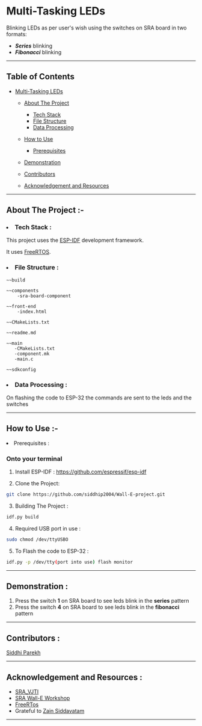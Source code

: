 # Multi-Tasking LEDs

Blinking LEDs as per user's wish  using the switches on SRA board in two formats: 
 * ***Series*** blinking
 * ***Fibonacci*** blinking

-------------------------------

 ## Table of Contents
 * [Multi-Tasking LEDs](#multi-tasking-leds)
     
    * [About The Project](#about-the-project)
      * [Tech Stack](#tech-stack)
      * [File Structure](#file-structure)
      * [Data Processing](#data-processing)
   
   * [How to Use](#how-to-use)
     * [Prerequisites](#prerequisites)


   * [Demonstration](#demonstration)

   * [Contributors](#contributors)

   * [Acknowledgement and Resources](#acknowledgement-and-resources)

-----------------

## About The Project :-

###  <li>Tech Stack :</li>
This project uses the [ESP-IDF](https://docs.espressif.com/projects/esp-idf/en/latest/esp32/) development framework.

It uses [FreeRTOS](https://www.freertos.org/openrtos.html).


### <li>File Structure :</li>

```
~~build

~~components
    -sra-board-component

~~front-end
    -index.html

~~CMakeLists.txt

~~readme.md

~~main
   -CMakeLists.txt
   -component.mk
   -main.c

~~sdkconfig
```

### <li>Data Processing :</li>
On flashing the code to ESP-32 the commands are sent to the leds and the switches

----------------

## How to Use :-

<li> Prerequisites :</li>
   
### Onto your terminal   

1. Install ESP-IDF : https://github.com/espressif/esp-idf

2. Clone the Project:
```sh
git clone https://github.com/siddhip2004/Wall-E-project.git
```


3. Building The Project :
```sh
idf.py build
```
4. Required USB port in use :
```sh
sudo chmod /dev/ttyUSBO
```
5. To Flash the code to ESP-32 :
```sh
idf.py -p /dev/tty(port into use) flash monitor
```

-----------------

## Demonstration :

1. Press the switch  **1** on SRA board to see leds blink in the **series** pattern
2. Press the switch **4** on SRA board to see leds blink in the **fibonacci** pattern

------------------

## Contributors :
[Siddhi Parekh](#https://github.com/siddhip2004)

-----------------

## Acknowledgement and Resources :

* [SRA_VJTI](#https://github.com/SRA-VJTI)
* [SRA Wall-E Workshop](https://github.com/SRA-VJTI/Wall-E_v2.2)
* [FreeRTos](#https://www.freertos.org/)
* Grateful to [Zain Siddavatam](https://github.com/SuperChamp234/RISC)
-----------------------






    